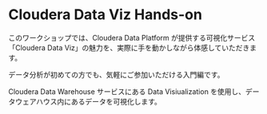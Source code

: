 # Cloudera Data Viz Hands-on

このワークショップでは、Cloudera Data Platform が提供する可視化サービス「Cloudera Data Viz」の魅力を、実際に手を動かしながら体感していただきます。

データ分析が初めての方でも、気軽にご参加いただける入門編です。

Cloudera Data Warehouse サービスにある Data Visiualization を使用し、データウェアハウス内にあるデータを可視化します。
